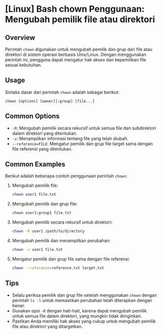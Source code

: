 # [Linux] Bash chown Penggunaan: Mengubah pemilik file atau direktori

## Overview
Perintah `chown` digunakan untuk mengubah pemilik dan grup dari file atau direktori di sistem operasi berbasis Unix/Linux. Dengan menggunakan perintah ini, pengguna dapat mengatur hak akses dan kepemilikan file sesuai kebutuhan.

## Usage
Sintaks dasar dari perintah `chown` adalah sebagai berikut:

```
chown [options] [owner][:group] [file...]
```

## Common Options
- `-R`: Mengubah pemilik secara rekursif untuk semua file dan subdirektori dalam direktori yang ditentukan.
- `-v`: Menampilkan informasi tentang file yang telah diubah.
- `--reference=FILE`: Mengatur pemilik dan grup file target sama dengan file referensi yang ditentukan.

## Common Examples
Berikut adalah beberapa contoh penggunaan perintah `chown`:

1. Mengubah pemilik file:
   ```bash
   chown user1 file.txt
   ```

2. Mengubah pemilik dan grup file:
   ```bash
   chown user1:group1 file.txt
   ```

3. Mengubah pemilik secara rekursif untuk direktori:
   ```bash
   chown -R user1 /path/to/directory
   ```

4. Mengubah pemilik dan menampilkan perubahan:
   ```bash
   chown -v user1 file.txt
   ```

5. Mengatur pemilik dan grup file sama dengan file referensi:
   ```bash
   chown --reference=reference.txt target.txt
   ```

## Tips
- Selalu periksa pemilik dan grup file setelah menggunakan `chown` dengan perintah `ls -l` untuk memastikan perubahan telah diterapkan dengan benar.
- Gunakan opsi `-R` dengan hati-hati, karena dapat mengubah pemilik untuk semua file dalam direktori, yang mungkin tidak diinginkan.
- Pastikan Anda memiliki hak akses yang cukup untuk mengubah pemilik file atau direktori yang ditargetkan.